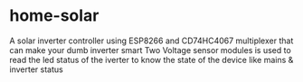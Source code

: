 # home-solar
A solar inverter controller using ESP8266 and CD74HC4067 multiplexer that can make your dumb inverter smart
Two Voltage sensor modules is used to read the led status of the iverter to know the state of the device like mains & inverter status
